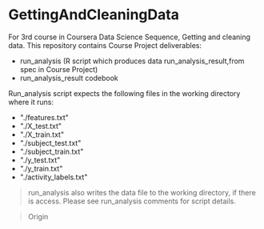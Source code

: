 # GettingAndCleaningData
For 3rd course in Coursera  Data Science Sequence, Getting and cleaning data.
This repository contains Course Project deliverables:
* run_analysis (R script which produces data run_analysis_result,from spec in Course Project)
* run_analysis_result codebook


Run_analysis script expects the following files in the working directory where it runs:
* "./features.txt"
* "./X_test.txt"
* "./X_train.txt"
* "./subject_test.txt"
* "./subject_train.txt"
* "./y_test.txt"
* "./y_train.txt"
* "./activity_labels.txt"

> run_analysis also writes the data file to the working directory, if there is access. 
> Please see run_analysis comments for script details.

>Origin

